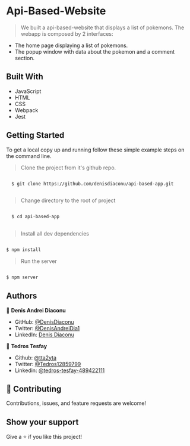 # Api-Based-Website

> We built a api-based-website that displays a list of pokemons. The webapp is composed by 2 interfaces:
> 
-  The home page displaying a list of pokemons.
-  The popup window with data about the pokemon and a comment section.

## Built With

- JavaScript
- HTML
- CSS
- Webpack
- Jest



## Getting Started

To get a local copy up and running follow these simple example steps on the command line.
> Clone the project from it's github repo.
```bash

  $ git clone https://github.com/denisdiaconu/api-based-app.git
  
```

> Change directory to the root of project
```bash

  $ cd api-based-app
  
  ```
  
> Install all dev dependencies
  ```bash

  $ npm install

```

> Run the server
  ```bash

  $ npm server

```


## Authors

👤 **Denis Andrei Diaconu**

- GitHub: [@DenisDiaconu](https://github.com/denisdiaconu)
- Twitter: [@DenisAndreiDia1](https://twitter.com/DenisAndreiDia1)
- LinkedIn: [Denis Diaconu](https://www.linkedin.com/in/denis-diaconu-1394091b7/)


👤 **Tedros Tesfay**

- Github: [@tta2yta](https://github.com/tta2yta)
- Twitter: [@Tedros12859799](https://twitter.com/Tedros12859799)
- Linkedin: [@tedros-tesfay-489422111](https://www.linkedin.com/in/tedros-tesfay-489422111/)


## 🤝 Contributing

Contributions, issues, and feature requests are welcome!

## Show your support

Give a ⭐️ if you like this project!
